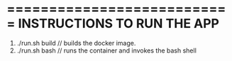 ===========================
INSTRUCTIONS TO RUN THE APP
===========================
1. ./run.sh build // builds the docker image. 
2. ./run.sh bash  // runs the container and invokes the bash shell 

